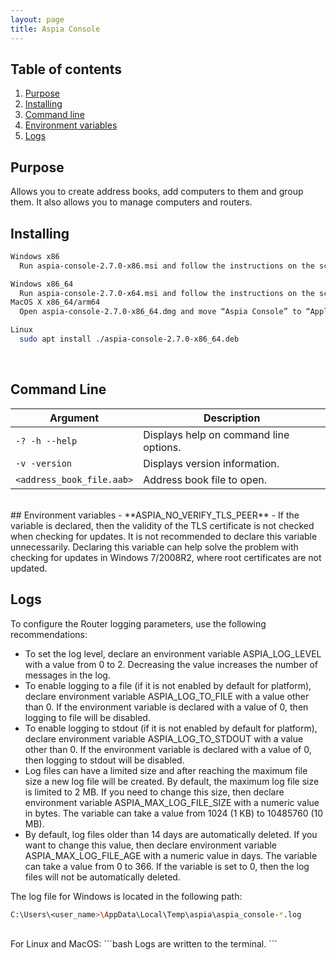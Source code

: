 ```yaml
---
layout: page
title: Aspia Console
---
```


## Table of contents
1. [Purpose](#purpose)
2. [Installing](#installing)
3. [Command line](#command-line)
4. [Environment variables](#env-vars)
5. [Logs](#logs)

## Purpose <a name="purpose"></a>
Allows you to create address books, add computers to them and group them. It also allows you to manage computers and routers.

## Installing <a name="installing"></a>
```bash
Windows x86
  Run aspia-console-2.7.0-x86.msi and follow the instructions on the screen.

Windows x86_64
  Run aspia-console-2.7.0-x64.msi and follow the instructions on the screen.
MacOS X x86_64/arm64
  Open aspia-console-2.7.0-x86_64.dmg and move “Aspia Console” to “Applications”.

Linux
  sudo apt install ./aspia-console-2.7.0-x86_64.deb
```
<br/>

## Command Line <a name="command-line"></a>

| Argument                  | Description                            |
|---------------------------|----------------------------------------|
| `-? -h --help`            | Displays help on command line options. |
| `-v -version`             | Displays version information.          |
| `<address_book_file.aab>` | Address book file to open.             |

<br/>
## Environment variables <a name="env-vars"></a>
  - **ASPIA_NO_VERIFY_TLS_PEER** - If the variable is declared, then the validity of the TLS certificate is not checked when checking for updates.
  It is not recommended to declare this variable unnecessarily. Declaring this variable can help solve the problem with checking for updates in Windows 7/2008R2,
  where root certificates are not updated.

## Logs <a name="logs"></a>
To configure the Router logging parameters, use the following recommendations:
  - To set the log level, declare an environment variable ASPIA_LOG_LEVEL with a value from 0 to 2. Decreasing the value increases the number of messages in the log.
  - To enable logging to a file (if it is not enabled by default for platform), declare environment variable ASPIA_LOG_TO_FILE with a value other than 0. If the environment variable is declared with a value of 0, then logging to file will be disabled.
  - To enable logging to stdout (if it is not enabled by default for platform), declare environment variable ASPIA_LOG_TO_STDOUT with a value other than 0. If the environment variable is declared with a value of 0, then logging to stdout will be disabled.
  - Log files can have a limited size and after reaching the maximum file size a new log file will be created. By default, the maximum log file size is limited to 2 MB. If you need to change this size, then declare environment variable ASPIA_MAX_LOG_FILE_SIZE with a numeric value in bytes. The variable can take a value from 1024 (1 KB) to 10485760 (10 MB).
  - By default, log files older than 14 days are automatically deleted. If you want to change this value, then declare environment variable ASPIA_MAX_LOG_FILE_AGE with a numeric value in days. The variable can take a value from 0 to 366. If the variable is set to 0, then the log files will not be automatically deleted.

The log file for Windows is located in the following path:
```bash
C:\Users\<user_name>\AppData\Local\Temp\aspia\aspia_console-*.log
```
<br/>
For Linux and MacOS:
```bash
Logs are written to the terminal.
```
<br/>